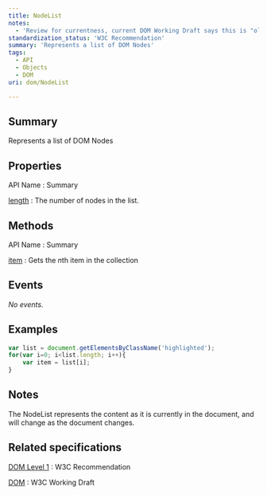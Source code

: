 ```yaml
---
title: NodeList
notes:
  - 'Review for currentness, current DOM Working Draft says this is "old-style"'
standardization_status: 'W3C Recommendation'
summary: 'Represents a list of DOM Nodes'
tags:
  - API
  - Objects
  - DOM
uri: dom/NodeList

---
```

## <span>Summary</span>

Represents a list of DOM Nodes

## <span>Properties</span>

API Name
:   Summary

[length](/apis/NodeList/length)
:   The number of nodes in the list.

## <span>Methods</span>

API Name
:   Summary

[item](/dom/NodeList/item)
:   Gets the *n*th item in the collection

## <span>Events</span>

*No events.*

## <span>Examples</span>

``` js
var list = document.getElementsByClassName('highlighted');
for(var i=0; i<list.length; i++){
    var item = list[i];
}
```

## <span>Notes</span>

The NodeList represents the content as it is currently in the document, and will change as the document changes.

## <span>Related specifications</span>

[DOM Level 1](http://www.w3.org/TR/REC-DOM-Level-1/level-one-core.html#ID-536297177)
:   W3C Recommendation

[DOM](http://www.w3.org/TR/dom/#nodelist)
:   W3C Working Draft
